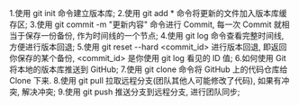 1.使用 git init 命令建立版本库;
2.使用 git add * 命令将更新的文件加入版本库缓存区;
3.使用 git commit -m "更新内容" 命令进行 Commit, 每一次 Commit 就相当于保存一份备份, 作为时间线的一个节点;
4.使用 git log 命令查看完整时间线, 方便进行版本回退;
5.使用 git reset --hard <commit_id> 进行版本回退, 即返回你保存的某个备份, <commit_id> 是你使用 git log 看见的 ID 值;
6.如何使用 Git 将本地的版本库推送到 GitHub;
7.使用 git clone <url> 命令将 GitHub 上的代码仓库给 Clone 下来.
8.使用 git pull 拉取远程分支(团队其他人可能修改了代码), 如果有冲突, 解决冲突;
9.使用 git push 推送分支到远程分支, 进行团队同步;